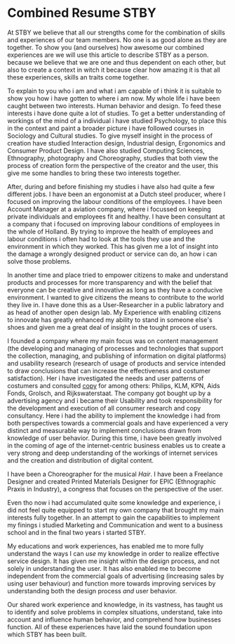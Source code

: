 # Combined Resume STBY

At STBY we believe that all our strengths come for the combination of skills and experiences of our team members. No one is as good alone as they are together. To show you (and ourselves) how awesome our combined experiences are we will use this article to describe STBY as a person.  because we believe that we are one and thus dependent on each other, but also to create a context in witch it because clear how amazing it is that all these experiences, skills an traits come together.

To explain to you who i am and what i am capable of i think it is suitable to show you how i have gotten to where i am now. My whole life i have been caught between two interests. Human behavior and design. To feed these interests i have done quite a lot of studies. To get a better understanding of workings of the mind of a individual i have studied Psychology, to place this in the context and paint a broader picture i have followed courses in  Sociology and Cultural studies. To give myself insight in the process of creation have studied Interaction design, Industrial design, Ergonomics and Consumer Product Design. I have also studied Computing Sciences, Ethnography, photography and Choreography, studies that both view the process of creation form the perspective of the creator and the user, this give me some handles to bring these two interests together.

After, during and before finishing my studies i have also had quite a few different jobs. I have been an ergonomist at a Dutch steel producer, where I focused on improving the labour conditions of the employees. I have been Account Manager at a aviation company, where i focussed on keeping private individuals and employees fit and healthy.
I have been consultant at a company that i focused on improving labour conditions of employees in the whole of Holland. By trying to improve the health of employees and labour conditions i often had to look at the tools they use and the environment in which they worked. This has given me a lot of insight into the damage a wrongly designed product or service can do, an how i can solve those problems.

In another time and place tried to empower citizens to make and understand products and processes for more transparency and with the belief that everyone can be creative and innovative as long as they have a conducive environment. I wanted to give citizens the means to contribute to the world they live in.  I have done this as a User-Researcher in a public labratory and as head of another open design lab.  My Experience with enabling citizens to innovate has greatly enhanced my ability to stand in someone else's shoes and given me a great deal of insight in the tought proces of users.

I founded a company where my main focus was on content management (the developing and managing of processes and technologies that support the collection, managing, and publishing of information on digital platforms) and usability research (research of usage of products and service intended to draw conclusions that can increase the effectiveness and costumer satisfaction).
Her i have investigated the needs and user patterns of costumers and consulted [copy](https://en.wikipedia.org/wiki/Copywriting) for among others: Philips, KLM, KPN, Aids Fonds, Grolsch, and Rijkswaterstaat. The company got bought up by a advertising agency and i became their
Usability and took responsibility for the development and execution of all consumer research and copy consultancy. Here i had the ability to implement the knowledge i had from both perspectives towards a commercial goals and have experienced a very distinct and measurable way to implement conclusions drawn from knowledge of user behavior. During this time, i have been greatly involved in the coming of age of the internet-centric business enables us to create a very strong and deep understanding of the workings of internet services and the creation and distribution of digital content.

I have been a Choreographer for the musical *Hair*.
I have been a Freelance Designer and created Printed Materials Designer for EPIC (Ethnographic Praxis in Industry), a congress that focuses on the perspective of the user.  

Even tho now i had accumulated quite some knowledge and experience, i did not feel quite equipped to start my own company that brought my main interests fully together. In an attempt to gain the capabilities to implement my finings i studied Marketing and Communication and went to a business school and in the final two years i started STBY.

My educations and work experiences, has enabled me to more fully understand the ways I can *use* my knowledge in order to realize effective service design. It has given me insight within the design process, and not solely in understanding the user. It has also enabled me to become independent from the commercial goals of advertising (increasing sales by using user behaviour) and function more towards improving services by understanding both the design process *and* user behavior.

Our shared work experience and knowledge, in its vastness, has taught us to identify and solve problems in complex situations, understand, take into account and influence human behavior, and comprehend how businesses function. All of these experiences have laid the sound foundation upon which STBY has been built.
